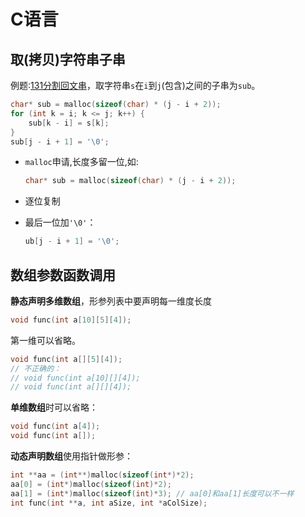 # C语言

## **取(拷贝)字符串子串** 
   
例题:[131分割回文串](../../其他技巧/回溯算法/131.分割回文串.c)，取字符串`s`在`i`到`j`(包含)之间的子串为`sub`。

```C
char* sub = malloc(sizeof(char) * (j - i + 2));
for (int k = i; k <= j; k++) {
    sub[k - i] = s[k];
}
sub[j - i + 1] = '\0';
```
- `malloc`申请,长度多留一位,如:
      
  ```C
  char* sub = malloc(sizeof(char) * (j - i + 2));
  ```
- 逐位复制
- 最后一位加`'\0'`：
  ```C
  ub[j - i + 1] = '\0';
  ```
## 数组参数函数调用
**静态声明多维数组**，形参列表中要声明每一维度长度
```C
void func(int a[10][5][4]);
```

第一维可以省略。
```C
void func(int a[][5][4]);
// 不正确的：
// void func(int a[10][][4]);
// void func(int a[][][4]);
```

**单维数组**时可以省略：
```C
void func(int a[4]);
void func(int a[]);
```
**动态声明数组**使用指针做形参：
```C
int **aa = (int**)malloc(sizeof(int*)*2);
aa[0] = (int*)malloc(sizeof(int)*2);
aa[1] = (int*)malloc(sizeof(int)*3); // aa[0]和aa[1]长度可以不一样
int func(int **a, int aSize, int *aColSize);
```
